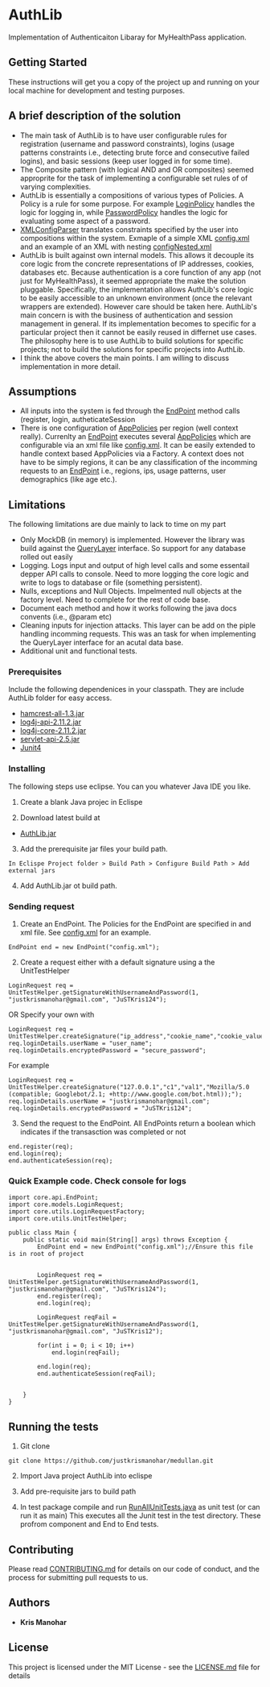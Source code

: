 # AuthLib

Implementation of Authenticaiton Libaray for MyHealthPass application.
## Getting Started

These instructions will get you a copy of the project up and running on your local machine for development and testing purposes.
## A brief description of the solution
* The main task of AuthLib is to have user configurable rules for registration (username and password constraints), logins (usage patterns constraints i.e., detecting brute force and consecutive failed logins), and basic sessions (keep user logged in for some time).
* The Composite pattern (with logical AND and OR composites) seemed approprite for the task of implementing a configurable set rules of of varying complexities. 
* AuthLib is essentially a compositions of various types of Policies. A Policy is a rule for some purpose. For example [LoginPolicy](https://github.com/justkrismanohar/medullan/blob/master/AuthLib/src/core/policy/login/LoginPolicy.java) handles the logic for logging in, while [PasswordPolicy](https://github.com/justkrismanohar/medullan/blob/master/AuthLib/src/core/policy/password/PasswordPolicy.java) handles the logic for evaluating some aspect of a password.
* [XMLConfigParser](https://github.com/justkrismanohar/medullan/blob/master/AuthLib/src/core/api/XMLConfigParser.java) translates constraints specified by the user into compositions within the system. Exmaple of a simple XML [config.xml](https://github.com/justkrismanohar/medullan/blob/master/AuthLib/config.xml) and an example of an XML with nesting [configNested.xml](https://github.com/justkrismanohar/medullan/blob/master/AuthLib/configNested.xml)
* AuthLib is built against own internal models. This allows it decouple its core logic from the concrete representations of IP addresses, cookies, databases etc. Because authentication is a core function of any app (not just for MyHealthPass), it seemed appropriate the make the solution pluggable. Specifically, the implementation allows AuthLib's core logic to be easily accessible to an unknown environment (once the relevant wrappers are extended). However care should be taken here. AuthLib's main concern is with the business of authentication and session management in general. If its implementation becomes to specific for a particular project then it cannot be easily reused in differnet use cases. The philosophy here is to use AuthLib to build solutions for specific projects; not to build the solutions for specific projects into AuthLib.
* I think the above covers the main points. I am willing to discuss implementation in more detail. 

## Assumptions
* All inputs into the system is fed through the [EndPoint](https://github.com/justkrismanohar/medullan/blob/master/AuthLib/src/core/api/EndPoint.java)  method calls (register, login, autheticateSession
* There is one configuration of [AppPolicies](https://github.com/justkrismanohar/medullan/blob/master/AuthLib/src/core/api/AppPolicies.java) per region (well context really). Currenlty an [EndPoint](https://github.com/justkrismanohar/medullan/blob/master/AuthLib/src/core/api/EndPoint.java) executes several [AppPolicies](https://github.com/justkrismanohar/medullan/blob/master/AuthLib/src/core/api/AppPolicies.java) which are configurable via an xml file like [config.xml](https://github.com/justkrismanohar/medullan/blob/master/AuthLib/config.xml). It can be easily extended to handle context based AppPolicies via a Factory. A context does not have to be simply regions, it can be any classification of the incomming requests to an [EndPoint](https://github.com/justkrismanohar/medullan/blob/master/AuthLib/src/core/api/EndPoint.java) i.e., regions, ips, usage patterns, user demographics (like age etc.).

## Limitations
The following limitations are due mainly to lack to time on my part
* Only MockDB (in memory) is implemented. However the library was build against the [QueryLayer](https://github.com/justkrismanohar/medullan/blob/master/AuthLib/src/core/queries/QueryLayer.java) interface. So support for any database rolled out easily
* Logging. Logs input and output of high level calls and some essentail depper API calls to console. Need to more logging the core logic and write to logs to database or file (something persistent).
* Nulls, exceptions and Null Objects. Impelmented null objects at the factory level. Need to complete for the rest of code base.
* Document each method and how it works following the java docs convents (i.e., @param etc) 
* Cleaning inputs for injection attacks. This layer can be add on the piple handling incomming requests. This was an task for when implementing the QueryLayer interface for an acutal data base.
* Additional unit and functional tests.

### Prerequisites

Include the following dependenices in your classpath. They are include AuthLib folder for easy access.

* [hamcrest-all-1.3.jar](https://github.com/justkrismanohar/medullan/raw/master/AuthLib/hamcrest-all-1.3.jar) 
* [log4j-api-2.11.2.jar](https://github.com/justkrismanohar/medullan/raw/master/AuthLib/log4j-api-2.11.2.jar) 
* [log4j-core-2.11.2.jar](https://github.com/justkrismanohar/medullan/raw/master/AuthLib/log4j-core-2.11.2.jar) 
* [servlet-api-2.5.jar](https://github.com/justkrismanohar/medullan/raw/master/AuthLib/servlet-api-2.5.jar)
* [Junit4](https://github.com/junit-team/junit4/wiki/Download-and-Install)

### Installing

The following steps use eclipse. You can you whatever Java IDE you like.

1. Create a blank Java projec in Eclispe

2. Download latest build at
* [AuthLib.jar](https://github.com/justkrismanohar/medullan/blob/master/AuthLib/exported-jar/AuthLib.jar) 

3. Add the prerequisite jar files your build path. 
```
In Eclispe Project folder > Build Path > Configure Build Path > Add external jars
```
4. Add AuthLib.jar ot build path.

### Sending request

1. Create an EndPoint. The Policies for the EndPoint are specified in and xml file.
See [config.xml](https://github.com/justkrismanohar/medullan/blob/master/AuthLib/config.xml) for an example.
```
EndPoint end = new EndPoint("config.xml");
```
2. Create a request either with a default signature using a the UnitTestHelper
```
LoginRequest req = UnitTestHelper.getSignatureWithUsernameAndPassword(1, "justkrismanohar@gmail.com", "JuSTKris124");
```
OR Specify your own with 

```
LoginRequest req = UnitTestHelper.createSignature("ip_address","cookie_name","cookie_value","user_agent");
req.loginDetails.userName = "user_name";
req.loginDetails.encryptedPassword = "secure_password";
```
For example
```
LoginRequest req = UnitTestHelper.createSignature("127.0.0.1","c1","val1","Mozilla/5.0 (compatible; Googlebot/2.1; +http://www.google.com/bot.html));");
req.loginDetails.userName = "justkrismanohar@gmail.com";
req.loginDetails.encryptedPassword = "JuSTKris124";
```
3. Send the request to the EndPoint. All EndPoints return a boolean which indicates if the transasction was completed or not
```
end.register(req);
end.login(req);
end.authenticateSession(req);
```

### Quick Example code. Check console for logs
```
import core.api.EndPoint;
import core.models.LoginRequest;
import core.utils.LoginRequestFactory;
import core.utils.UnitTestHelper;

public class Main {
	public static void main(String[] args) throws Exception {
		EndPoint end = new EndPoint("config.xml");//Ensure this file is in root of project
		
		
		LoginRequest req = UnitTestHelper.getSignatureWithUsernameAndPassword(1, "justkrismanohar@gmail.com", "JuSTKris124");
		end.register(req);
		end.login(req);
		
		LoginRequest reqFail = UnitTestHelper.getSignatureWithUsernameAndPassword(1, "justkrismanohar@gmail.com", "JuSTKris12");
		
		for(int i = 0; i < 10; i++)
			end.login(reqFail);
		
		end.login(req);
		end.authenticateSession(reqFail);
		
		
	}
}
```

## Running the tests

1. Git clone
 
```
git clone https://github.com/justkrismanohar/medullan.git
```
2. Import Java project AuthLib into eclispe

3. Add pre-requisite jars to build path

4. In test package compile and run [RunAllUnitTests.java](https://github.com/justkrismanohar/medullan/blob/master/AuthLib/src/tests/RunAllUnitTests.java) as unit test (or can run it as main)
This executes all the Junit test in the test directory. These profrom component and End to End tests.

## Contributing

Please read [CONTRIBUTING.md](https://gist.github.com/PurpleBooth/b24679402957c63ec426) for details on our code of conduct, and the process for submitting pull requests to us.

## Authors

* **Kris Manohar** 

## License

This project is licensed under the MIT License - see the [LICENSE.md](LICENSE.md) file for details

